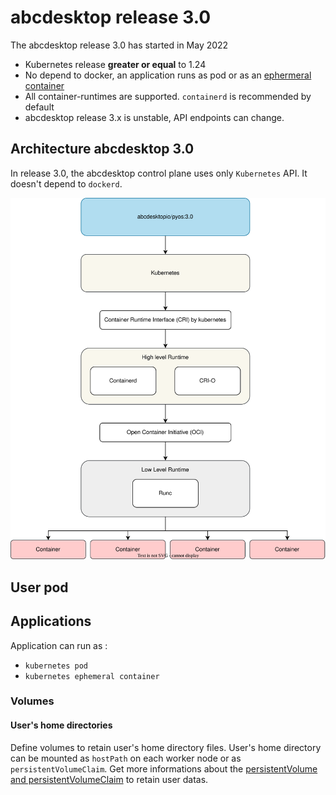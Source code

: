 # abcdesktop release 3.0

The abcdesktop release 3.0 has started in May 2022

* Kubernetes release **greater or equal** to 1.24
* No depend to docker, an application runs as pod or as an [ephermeral container](https://kubernetes.io/docs/concepts/workloads/pods/ephemeral-containers/)
* All container-runtimes are supported. `containerd` is recommended by default
* abcdesktop release 3.x is unstable, API endpoints can change.

## Architecture abcdesktop 3.0

In release 3.0, the abcdesktop control plane uses only `Kubernetes` API. It doesn't depend to `dockerd`. 

![abcdesktop design](config/img/kubernetes.abcdesktop.3.0.svg)

## User pod

## Applications


Application can run as : 

  - `kubernetes pod`
  - `kubernetes ephemeral container`

 

### Volumes

#### User's home directories

Define volumes to retain user's home directory files. User's home directory can be mounted as `hostPath` on each worker node or as `persistentVolumeClaim`.
Get more informations about the [persistentVolume and persistentVolumeClaim](config/volumes.md) to retain user datas.






